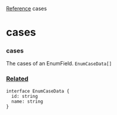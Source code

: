 [Reference](https://www.framer.com/developers/reference)
cases
# cases
### cases
The cases of an EnumField.
`EnumCaseData[]`
### [Related](https://www.framer.com/developers/reference/plugins-field-cases#related)
```
interface EnumCaseData {
  id: string
  name: string
}
```

